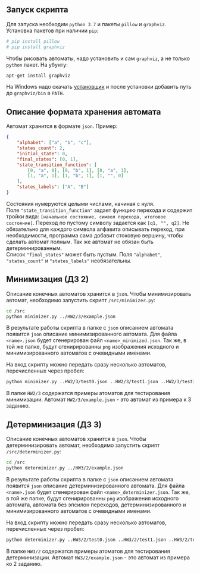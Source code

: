 ## Запуск скрипта
Для запуска необходим `python 3.7` и пакеты `pillow` и `graphviz`.
Установка пакетов при наличии `pip`:
```bash
# pip install pillow
# pip install graphviz
```
Чтобы рисовать автоматы, надо установить и сам `graphviz`, а не только `python` пакет. На убунту:
```bash
apt-get install graphviz
```
На Windows надо скачать [установщик](https://graphviz.gitlab.io/_pages/Download/Download_windows.html) и после установки добавить путь до `graphviz/bin` в `PATH`.

## Описание формата хранения автомата
Автомат хранится в формате `json`. Пример:
```json
{
    "alphabet": ["a", "b", "c"],
    "states_count": 2,
    "initial_state": 0,
    "final_states": [0, 1],
    "state_transition_function": [
        [0, "a", 0], [0, "b", 1], [0, "a", 1], 
        [1, "a", 1], [1, "b", 1], [1, "", 0]
    ],
    "states_labels": ["A", "B"]
}
```
Состояния нумеруются целыми числами, начиная с нуля.   
Поле `"state_transition_function"` задает функцию перехода и содержит тройки вида: `[начальное состояние, символ перехода, итоговое состояние]`. Переход по пустому символу задается как `[q1, "", q2]`. Не обязательно для каждого символа алфавита описывать переход, при необходимости, программа сама добавит стоковую вершину, чтобы сделать автомат полным. Так же автомат не обязан быть детерминированным.    
Список `"final_states"` может быть пустым. Поля `"alphabet"`, `"states_count"` и `"states_labels"` необязательны.

## Минимизация (ДЗ 2)
Описание конечных автоматов хранится в `json`. Чтобы минимизировать автомат, необходимо запустить скрипт `/src/minimizer.py`:
```bash
cd /src
python minimizer.py ../HW2/3/example.json
```
В результате работы скрипта в папке с `json` описанием автомата появится `json` описание минимизированного автомата. Для файла `<name>.json` будет сгенерирован файл `<name>_minimized.json`. Так же, в той же папке, будут сгенирированны `png` изображения исходного и минимизированного автоматов с очевидными именами.

На вход скрипту можно передать сразу несколько автоматов, перечисленных через пробел:
```bash
python minimizer.py ..HW2/3/test0.json ..HW2/3/test1.json ..HW2/3/test3.json 
```

В папке `HW2/3` содержатся примеры атоматов для тестирования минимизации. Автомат `HW2/3/example.json` - это автомат из примера к 3 заданию.

## Детерминизация (ДЗ 3)
Описание конечных автоматов хранится в `json`. Чтобы детерминизировать автомат, необходимо запустить скрипт `/src/determinizer.py`:
```bash
cd /src
python determinizer.py ../HW3/2/example.json
```
В результате работы скрипта в папке с `json` описанием автомата появится `json` описание детерминизированного автомата. Для файла `<name>.json` будет сгенерирован файл `<name>_determinizer.json`. Так же, в той же папке, будут сгенирированны `png` изображения исходного автомата, автомата без эпсилон переходов, детерминизированного и минимизированного автоматов с очевидными именами.

На вход скрипту можно передать сразу несколько автоматов, перечисленных через пробел:
```bash
python determinizer.py ..HW3/2/test0.json ..HW3/2/test1.json ..HW3/2/test3.json 
```

В папке `HW3/2` содержатся примеры атоматов для тестирования детерминизации. Автомат `HW3/2/example.json` - это автомат из примера ко 2 заданию.



